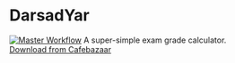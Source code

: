 # DarsadYar
[![Master Workflow](https://github.com/emranbm/darsadyar/actions/workflows/master.yaml/badge.svg)](https://github.com/emranbm/darsadyar/actions/workflows/master.yaml)
A super-simple exam grade calculator.  
[Download from Cafebazaar](https://cafebazaar.ir/app/ir.blog.mrcoder.darsadyar/)
